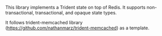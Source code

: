 This library implements a Trident state on top of Redis. It supports non-transactional, transactional, and opaque state types.

It follows trident-memcached library (https://github.com/nathanmarz/trident-memcached) as a template.